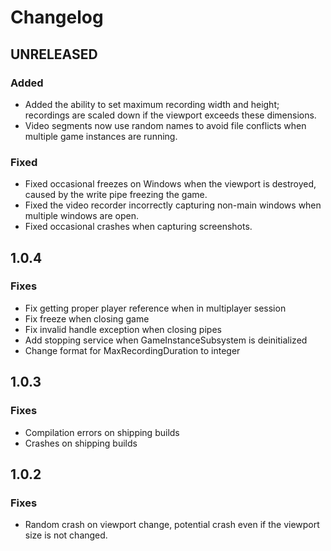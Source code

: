 # Changelog

## UNRELEASED

### Added

- Added the ability to set maximum recording width and height; recordings are scaled down if the viewport exceeds these dimensions.
- Video segments now use random names to avoid file conflicts when multiple game instances are running.

### Fixed

- Fixed occasional freezes on Windows when the viewport is destroyed, caused by the write pipe freezing the game.
- Fixed the video recorder incorrectly capturing non-main windows when multiple windows are open.
- Fixed occasional crashes when capturing screenshots.

## 1.0.4

### Fixes

- Fix getting proper player reference when in multiplayer session
- Fix freeze when closing game
- Fix invalid handle exception when closing pipes
- Add stopping service when GameInstanceSubsystem is deinitialized
- Change format for MaxRecordingDuration to integer

## 1.0.3

### Fixes

- Compilation errors on shipping builds
- Crashes on shipping builds

## 1.0.2

### Fixes

- Random crash on viewport change, potential crash even if the viewport size is not changed.